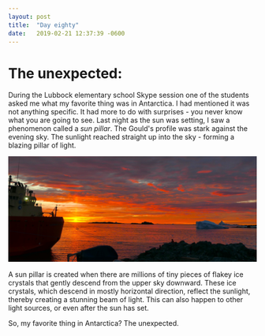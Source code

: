 ```yaml
---
layout: post
title:  "Day eighty"
date:   2019-02-21 12:37:39 -0600
---
```

# The unexpected:   
During the Lubbock elementary school Skype session one of the students asked me what my favorite thing was in Antarctica. I had mentioned it was not anything specific. It had more to do with surprises - you never know what you are going to see. Last night as the sun was setting, I saw a phenomenon called a *sun pillar*. The Gould's profile was stark against the evening sky. The sunlight reached straight up into the sky - forming a blazing pillar of light. 

![Sun pillar and the Gould](/assets/blog_photos/190221/SunPillar.jpg)

A sun pillar is created when there are millions of tiny pieces of flakey ice crystals that gently descend from the upper sky downward. These ice crystals, which descend in mostly horizontal direction, reflect the sunlight, thereby creating a stunning beam of light. This can also happen to other light sources, or even after the sun has set.

So, my favorite thing in Antarctica? The unexpected.